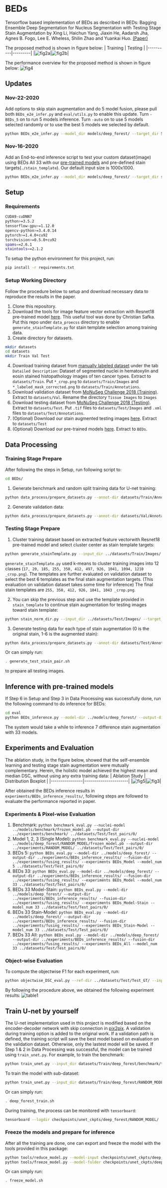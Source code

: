 # BEDs
Tensorflow based implementation of BEDs as described in BEDs: Bagging Ensemble Deep Segmentation for Nucleus Segmentation with Testing Stage Stain Augmentation by Xing Li, Haichun Yang, Jiaxin He, Aadarsh Jha, Agnes B. Fogo, Lee E. Wheless, Shilin Zhao and Yuankai Huo. [(Paper)](https://arxiv.org/abs/2102.08990)



The proposed method is shown in figure below:
| Training | Testing |
|----------|---------|
|![fig2a](examples/Fig2a.png)|![fig2b](examples/Fig2b.png)|

The performance overview for the proposed method is shown in figure below:
![fig4](examples/Fig4.png)

## Updates
### Nov-22-2020
Add options to skip stain augmentation and do 5 model fusion, please pull both `BEDs_e2e_infer.py` and `eval/utils.py` to enable this update. Turn `-BEDs_5` on to run 5 models inference. Turn `-auto` on to use 5 models selected randomly or to use the best 5 models we selected by default.
```bash
python BEDs_e2e_infer.py --model_dir models/deep_forest/ --target_dir SPECIFY/IF/DO/STAIN/AUG/ --annot_dir SPECIFY/IF/EVAL/ --output_dir experiments/BEDs_e2e_infer/BEDs_5_Model/ --ext tif -BEDs_5 datasets/Test/Images/
```

### Nov-16-2020
Add an End-to-end inference script to test your custom dataset(image) using BEDs All 33 with our [pre-trained models](https://drive.google.com/file/d/1E2XQb2OCSGH9FIqYsxHN7APOzyTIjXR3/view?usp=sharing) and pre-defined stain targets(`./stain_template`). Our default input size is 1000x1000.
```bash
python BEDs_e2e_infer.py --model_dir models/deep_forest/ --target_dir stain_template/ --annot_dir SPECIFY/IF/EVAL/ --output_dir experiments/BEDs_e2e_infer/ --ext tif IM_OR_FOLDER
```

## Setup
### Requirements
```bash
CUDA9-cuDNN7
python>=3.5.2
tensorflow-gpu>=1.12.0
opencv-python>=3.4.0.14
pytorch>=1.4.0+cu92
torchvision>=0.5.0+cu92
spams==2.6.1
staintools==2.1.2
```
To setup the python environment for this project, run:
```bash
pip install -r requirements.txt
```
### Setup Working Directory
Follow the procedure below to setup and download necessary data to reproduce the results in the paper.
1. Clone this repository.
2. Download the tools for image feature vector extraction with Resnet18 pre-trained model [here](https://github.com/christiansafka/img2vec). This useful tool was done by Christian Safka. Put this repo under `data_proecss` directory to enable `generate_stainTemplate.py` for stain template selection among training data.
3. Create directory for datasets.
```bash
mkdir datasets
cd datasets
mkdir Train Val Test
```
4. Download training dataset from [manually labeled dataset](https://wiki.cancerimagingarchive.net/display/DOI/Dataset+of+Segmented+Nuclei+in+Hematoxylin+and+Eosin+Stained+Histopathology+Images#64685083ecc2435b89864b8786e25fb87d22822a) under the tab `Datailed Description`: Dataset of segmented nuclei in hematoxylin and eosin stained histopathology images of ten cancer types. Extract to `datasets/Train`. Put `*_crop.png` to `datasets/Train/Images` and `*_labeled_mask_corrected.png` to `datasets/Train/Annotations`.
5. Download validation dataset from [MoNuSeg Challenge 2018 (Training)](https://monuseg.grand-challenge.org/Data/). Extract to `datasets/Val`. Rename the directory `Tissue Images` to `Images`
6. Download testing dataset from [MoNuSeg Challenge 2018 (Testing)](https://monuseg.grand-challenge.org/Data/). Extract to `datasets/Test`. Put `.tif` files to `datasets/Test/Images` and `.xml` files to `datasets/Test/Annotations`.
5. (Optional) Download our stain augmented testing images [here](https://drive.google.com/file/d/1VvFbE0kKD85rLZjK0T1L4Rh0NR4Xfbt7/view?usp=sharing). Extract to `datasets/Test`
6. (Optional) Download our pre-trained models [here](https://drive.google.com/file/d/13mx5xXMtHRQ7iUJuPJCtnL9RaV_2vW2y/view?usp=sharing). Extract to `BEDs`.

## Data Processing

### Training Stage Prepare
After following the steps in Setup, run following script to:
```bash
cd BEDs/
```
1. Generate benchmark and random split training data for U-net training:
```bash
python data_process/prepare_datasets.py --annot-dir datasets/Train/Annotations/ --output-dir datasets/Train/deep_forest/ --stage train --subset-num 33 datasets/Train/Images/
```
2. Generate validation data:
```bash
python data_process/prepare_datasets.py --annot-dir datasets/Val/Annotations/ --output-dir datasets/Val/Val/ --stage val datasets/Val/Images/
```

### Testing Stage Prepare
1. Cluster training dataset based on extracted feature vectorwith Resnet18 pre-trained model and select cluster center as stain template targets:
```bash
python generate_stainTemplate.py --input_dir ../datasets/Train/Images/ --output_dir ../datasets/Train/Stain_template/
```
`generate_stainTemplate.py` used k-means to cluster training images into 12 classes (`17, 20, 185, 255, 350, 412, 497, 926, 1041, 1094, 1210 _crop.png`). The templates are further evaluated on validation dataset to select the best 6 templates as the final stain augmentation targets. (This evaluation on validation dataset takes some time for inference) The final stain templates are `255, 350, 412, 926, 1041, 1043 _crop.png`.

2. You can skip the previous step and use the template provided in `stain_template` to continue stain augmentation for testing images toward stain template:
```bash
python stain_norm_dir.py --input_dir ../datasets/Test/Images/ --target_dir stain_template/ --output_dir ../datasets/Test/Test_pairs_final/ --ext tif
```
3. Generate testing data for each type of stain augmentation (0 is the original stain, 1-6 is the augmented stain):
```bash
python data_process/prepare_datasets.py --annot-dir datasets/Test/Annotation/ --output-dir datasets/Test/Test_pairs/0/ --stage test datasets/Test/Images_stainNormed/0/
```
Or can simply run:
```bash
. generate_test_stain_pair.sh
```
to prepare all testing images.

## Inference with pre-trained models
If Step 6 in Setup and Step 3 in Data Processing was successfully done, run the following command to do inference for BEDs:
```bash
cd eval
python BEDs_inference.py --model-dir ../models/deep_forest/ --output-dir ../experiments/BEDs_inference_results/ ../datasets/Test/Test_pairs/
```
The system would take a while to inference 7 difference stain augmentation with 33 models.

## Experiments and Evaluation
The ablation study, in the figure below, showed that the self-ensemble learning and testing stage stain augmentation were mutually complementary. Herein, the holistic model achieved the highest mean and median DSC, without using any extra training data:
| Ablation Study | Distribution Boxplot |
|----------------|----------------------|
|![fig5](examples/Fig5.png)|![fig3](examples/Fig3.png)|

After obtained the BEDs inference results in `experiments/BEDs_inference_results/`, following steps are followed to evaluate the performance reported in paper.

### Experiments & Pixel-wise Evaluation

1. Benchmark: `python benchmark_eval.py --nuclei-model ../models/benchmark/frozen_model.pb --output-dir ../experiments/benchmark/ ../datasets/Test/Test_pairs/0/`
2. Model 1, 2, 3 (Single Model): `python benchmark_eval.py --nuclei-model ../models/deep_forest/RANDOM_MODEL/frozen_model.pb --output-dir ../experiments/RANDOM_MODEL/ ../datasets/Test/Test_pairs/0/`
3. BEDs 5: `python BEDs_eval.py --model-dir ../models/deep_forest/ --output-dir ../experiments/BEDs_inference_results/ --fusion-dir ../experiments/fusing_results/ --experiments BEDs_Model --model_num 5 ../datasets/Test/Test_pairs/0/`
4. BEDs 33: `python BEDs_eval.py --model-dir ../models/deep_forest/ --output-dir ../experiments/BEDs_inference_results/ --fusion-dir ../experiments/fusing_results/ --experiments BEDs_Model --model_num 33 ../datasets/Test/Test_pairs/0/`
5. BEDs 33 Model-Stain: `python BEDs_eval.py --model-dir ../models/deep_forest/ --output-dir ../experiments/BEDs_inference_results/ --fusion-dir ../experiments/fusing_results/ --experiments BEDs_Model-Stain --model_num 33 ../datasets/Test/Test_pairs/0/`
6. BEDs 33 Stain-Model: `python BEDs_eval.py --model-dir ../models/deep_forest/ --output-dir ../experiments/BEDs_inference_results/ --fusion-dir ../experiments/fusing_results/ --experiments BEDs_Stain-Model --model_num 33 ../datasets/Test/Test_pairs/0/`
7. BEDs 33 All: `python BEDs_eval.py --model-dir ../models/deep_forest/ --output-dir ../experiments/BEDs_inference_results/ --fusion-dir ../experiments/fusing_results/ --experiments BEDs_All --model_num 33 ../datasets/Test/Test_pairs/0/`

### Object-wise Evaluation
To compute the objectwise F1 for each experiment, run:
```bash
python objectwise_DSC_eval.py --ref-dir ../datasets/Test/Test_GT/ --input-dir ../experiments/fusing_results/EXPERIMENT_DIR/ --output-dir ../experiments/objectwise_F1/EXPERIMENT_DIR/
```

By following the procedure above, we obtained the following experiment results:
![table1](examples/Table1.png)

## Train U-net by yourself
The U-net implementation used in this project is modified based on the encoder-decoder network with skip connection in [pix2pix](https://github.com/affinelayer/pix2pix-tensorflow). A validation during training option is added to the original work. If a validation path is defined, the training script will save the best model based on evaluation on the validation dataset. Otherwise, only the lastest model will be saved. If Step 1 & 2 in Data Processing was successful, the model can be trained using `train_unet.py`.
For example, to train the benchmark:
```bash
python train_unet.py --input_dir datasets/Train/deep_forest/benchmark/train/ --val_dir datasets/Val/Val/ --mode train --output_dir checkpoints/unet_ckpts/benchmark/ --max_epochs 30 --summary_freq 1356 --save_freq 1356 --display_freq 5424 --scale_size 256
```
To train the model with sub-dataset:
```bash
python train_unet.py --input_dir datasets/Train/deep_forest/RANDOM_MODEL/train/ --val_dir datasets/Val/Val/ --mode train --output_dir checkpoints/unet_ckpts/RANDOM_MODEL/ --max_epochs 30 --summary_freq 904 --save_freq 904 --display_freq 4520 --scale_size 256
```
Or can simply run:
```bash
. deep_forest_train.sh
```
During training, the process can be monitored with `tensorboard`:
```bash
tensorboard --logdir checkpoints/unet_ckpts/deep_forest/RANDOM_MODEL/
```

### Freeze the models and prepare for inference
After all the training are done, one can export and freeze the model with the tools provided in this package:
```bash
python tools/reduce_model.py --model-input checkpoints/unet_ckpts/deep_forest/MODEL_DIR/ --model-output checkpoints/unet_ckpts/deep_forest/MODEL_DIR/
python tools/freeze_model.py --model-folder checkpoints/unet_ckpts/deep_forest/MODEL_DIR/
```
Or can simply run:
```bash
. freeze_model.sh
```
